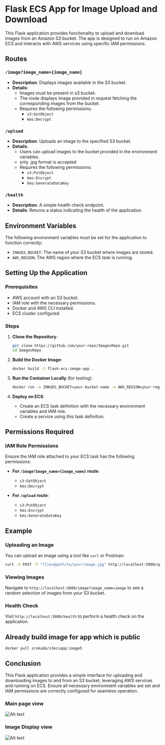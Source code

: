 # Flask ECS App for Image Upload and Download

This Flask application provides functionality to upload and download images from an Amazon S3 bucket. The app is designed to run on Amazon ECS and interacts with AWS services using specific IAM permissions.

## Routes

### `/image?image_name={image_name}`
- **Description**: Displays images available in the S3 bucket.
- **Details**:
  - Images must be present in s3 bucket.
  - The route displays image provided in request fetching the corresponding images from the bucket.
  - Requires the following permissions:
    - `s3:GetObject`
    - `kms:Decrypt`

### `/upload`
- **Description**: Uploads an image to the specified S3 bucket.
- **Details**:
  - Users can upload images to the bucket provided in the environment variables.
  - only .jpg format is accepted
  - Requires the following permissions:
    - `s3:PutObject`
    - `kms:Encrypt`
    - `kms:GenerateDataKey`

### `/health`
- **Description**: A simple health check endpoint.
- **Details**: Returns a status indicating the health of the application.

## Environment Variables
The following environment variables must be set for the application to function correctly:

- `IMAGES_BUCKET`: The name of your S3 bucket where images are stored.
- `AWS_REGION`: The AWS region where the ECS task is running.

## Setting Up the Application

### Prerequisites
- AWS account with an S3 bucket.
- IAM role with the necessary permissions.
- Docker and AWS CLI installed.
- ECS cluster configured.

### Steps
1. **Clone the Repository**:
   ```bash
   git clone https://github.com/your-repo/ImagesRepo.git
   cd ImagesRepo
   ```

2. **Build the Docker Image**:
   ```bash
   docker build -t flask-ecs-image-app .
   ```

3. **Run the Container Locally** (for testing): 
   ```bash
   docker run -e IMAGES_BUCKET=your-bucket-name -e AWS_REGION=your-region -p 5000:5000 flask-ecs-image-app
   ```
   
4. **Deploy on ECS**:
   - Create an ECS task definition with the necessary environment variables and IAM role.
   - Create a service using this task definition.

## Permissions Required

### IAM Role Permissions
Ensure the IAM role attached to your ECS task has the following permissions:

- **For `/image?image_name={image_name}` route**:
  - `s3:GetObject`
  - `kms:Decrypt`

- **For `/upload` route**:
  - `s3:PutObject`
  - `kms:Encrypt`
  - `kms:GenerateDataKey`

## Example

### Uploading an Image
You can upload an image using a tool like `curl` or Postman:
```bash
curl -X POST -F "file=@path/to/your/image.jpg" http://localhost:5000/upload
```

### Viewing Images
Navigate to `http://localhost:5000/image?image_name=image` to see a random selection of images from your S3 bucket.

### Health Check
Visit `http://localhost:5000/health` to perform a health check on the application.

## Already build image for app which is public 
```docker pull srokade/s3ecsapp:image5```

## Conclusion
This Flask application provides a simple interface for uploading and downloading images to and from an S3 bucket, leveraging AWS services and running on ECS. Ensure all necessary environment variables are set and IAM permissions are correctly configured for seamless operation.

### Main page view

![Alt text](assets/menu.png)

### Image Display view

![Alt text](assets/image_display.png)

